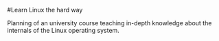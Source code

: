 #Learn Linux the hard way

Planning of an university course teaching in-depth knowledge about 
the internals of the Linux operating system.


